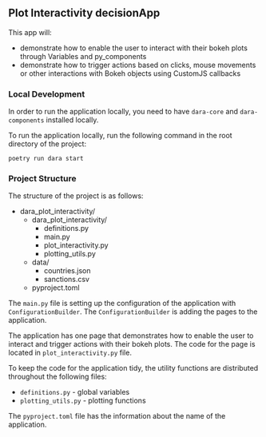 ## Plot Interactivity decisionApp


This app will:
- demonstrate how to enable the user to interact with their bokeh plots through Variables and py_components
- demonstrate how to trigger actions based on clicks, mouse movements or other interactions with Bokeh objects using CustomJS callbacks

### Local Development

In order to run the application locally, you need to have `dara-core` and `dara-components` installed locally. 

To run the application locally, run the following command in the root directory of the project:

```
poetry run dara start
```


### Project Structure

The structure of the project is as follows:
- dara_plot_interactivity/
    - dara_plot_interactivity/
        - definitions.py
        - main.py
        - plot_interactivity.py
        - plotting_utils.py
    - data/
        - countries.json
        - sanctions.csv
    - pyproject.toml

The `main.py` file is setting up the configuration of the application with `ConfigurationBuilder`. 
The `ConfigurationBuilder` is adding the pages to the application.

The application has one page that demonstrates how to enable the user to interact and trigger actions with their bokeh 
plots. The code for the page is located in `plot_interactivity.py` file.

To keep the code for the application tidy, the utility functions are distributed throughout the following files:
- `definitions.py` - global variables 
- `plotting_utils.py` - plotting functions

The `pyproject.toml` file has the information about the name of the application.

